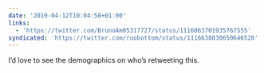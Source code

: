 ```yaml
---
date: '2019-04-12T10:04:58+01:00'
links:
  - 'https://twitter.com/BrunoAm05317727/status/1116063701935767555'
syndicated: 'https://twitter.com/roobottom/status/1116638830650646528'
---
```

I’d love to see the demographics on who’s retweeting this. 
